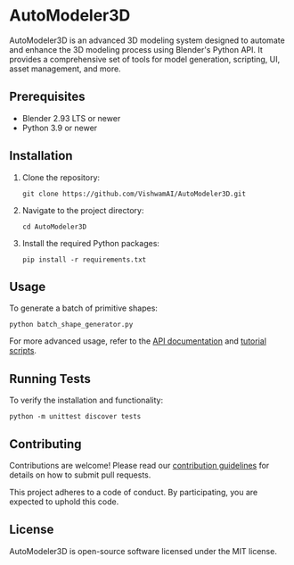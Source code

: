 # AutoModeler3D

AutoModeler3D is an advanced 3D modeling system designed to automate and enhance the 3D modeling process using Blender's Python API. It provides a comprehensive set of tools for model generation, scripting, UI, asset management, and more.

## Prerequisites

- Blender 2.93 LTS or newer
- Python 3.9 or newer

## Installation

1. Clone the repository:
   ```
   git clone https://github.com/VishwamAI/AutoModeler3D.git
   ```
2. Navigate to the project directory:
   ```
   cd AutoModeler3D
   ```
3. Install the required Python packages:
   ```
   pip install -r requirements.txt
   ```

## Usage

To generate a batch of primitive shapes:
```
python batch_shape_generator.py
```

For more advanced usage, refer to the [API documentation](Documentation/API_Documentation.md) and [tutorial scripts](Documentation/Tutorial_Scripts.md).

## Running Tests

To verify the installation and functionality:
```
python -m unittest discover tests
```

## Contributing

Contributions are welcome! Please read our [contribution guidelines](CONTRIBUTING.md) for details on how to submit pull requests.

This project adheres to a code of conduct. By participating, you are expected to uphold this code.

## License

AutoModeler3D is open-source software licensed under the MIT license.